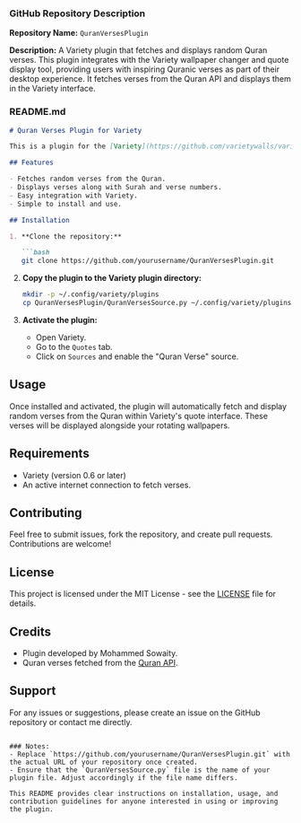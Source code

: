 ### GitHub Repository Description

**Repository Name:** `QuranVersesPlugin`

**Description:**
A Variety plugin that fetches and displays random Quran verses. This plugin integrates with the Variety wallpaper changer and quote display tool, providing users with inspiring Quranic verses as part of their desktop experience. It fetches verses from the Quran API and displays them in the Variety interface.

### README.md

```markdown
# Quran Verses Plugin for Variety

This is a plugin for the [Variety](https://github.com/varietywalls/variety) wallpaper changer and quote display tool. The plugin fetches and displays random verses from the Quran, enriching your desktop experience with inspirational and meaningful texts.

## Features

- Fetches random verses from the Quran.
- Displays verses along with Surah and verse numbers.
- Easy integration with Variety.
- Simple to install and use.

## Installation

1. **Clone the repository:**

   ```bash
   git clone https://github.com/yourusername/QuranVersesPlugin.git
   ```

2. **Copy the plugin to the Variety plugin directory:**

   ```bash
   mkdir -p ~/.config/variety/plugins
   cp QuranVersesPlugin/QuranVersesSource.py ~/.config/variety/plugins/
   ```

3. **Activate the plugin:**

   - Open Variety.
   - Go to the `Quotes` tab.
   - Click on `Sources` and enable the "Quran Verse" source.

## Usage

Once installed and activated, the plugin will automatically fetch and display random verses from the Quran within Variety's quote interface. These verses will be displayed alongside your rotating wallpapers.

## Requirements

- Variety (version 0.6 or later)
- An active internet connection to fetch verses.

## Contributing

Feel free to submit issues, fork the repository, and create pull requests. Contributions are welcome!

## License

This project is licensed under the MIT License - see the [LICENSE](LICENSE) file for details.

## Credits

- Plugin developed by Mohammed Sowaity.
- Quran verses fetched from the [Quran API](https://alquran.cloud/api).

## Support

For any issues or suggestions, please create an issue on the GitHub repository or contact me directly.

```

### Notes:
- Replace `https://github.com/yourusername/QuranVersesPlugin.git` with the actual URL of your repository once created.
- Ensure that the `QuranVersesSource.py` file is the name of your plugin file. Adjust accordingly if the file name differs.

This README provides clear instructions on installation, usage, and contribution guidelines for anyone interested in using or improving the plugin.
